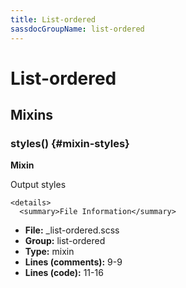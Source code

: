 ```yaml
---
title: List-ordered
sassdocGroupName: list-ordered
---
```



# List-ordered





## Mixins




<div class="sassdoc-item-header">

###  styles() {#mixin-styles}

  <div class="sassdoc-item-header__labels">
    <span class="tag tag--primary"><strong>Mixin</strong></span>
  </div>

</div>

  

Output styles
    
    

    <details>
      <summary>File Information</summary>
- **File:** _list-ordered.scss
- **Group:** list-ordered
- **Type:** mixin
- **Lines (comments):** 9-9
- **Lines (code):** 11-16
    </details>
    
  
  